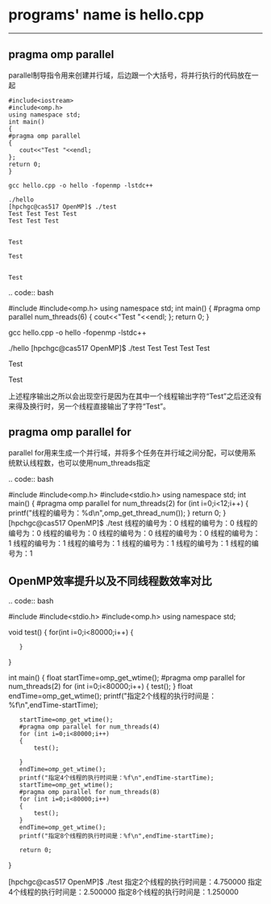 # programs' name is hello.cpp
---
## pragma omp parallel 

parallel制导指令用来创建并行域，后边跟一个大括号，将并行执行的代码放在一起


```
#include<iostream>
#include<omp.h>
using namespace std;
int main()
{
#pragma omp parallel
{
   cout<<"Test "<<endl;
};
return 0;
}

gcc hello.cpp -o hello -fopenmp -lstdc++

./hello
[hpchgc@cas517 OpenMP]$ ./test
Test Test Test Test 
Test Test Test 


Test 

Test 


Test
```
.. code:: bash

   #include<iostream>
   #include<omp.h>
   using namespace std;
   int main()
   {
       #pragma omp parallel num_threads(6)
       {
           cout<<"Test "<<endl;
       };
       return 0;
   }

   gcc hello.cpp -o hello -fopenmp -lstdc++

   ./hello
   [hpchgc@cas517 OpenMP]$ ./test
   Test Test Test
   Test

   Test

   Test

上述程序输出之所以会出现空行是因为在其中一个线程输出字符“Test”之后还没有来得及换行时，另一个线程直接输出了字符“Test”。

pragma omp parallel for
-------------------------

parallel for用来生成一个并行域，并将多个任务在并行域之间分配，可以使用系统默认线程数，也可以使用num_threads指定

.. code:: bash

   #include<iostream>
   #include<omp.h>
   #include<stdio.h>
   using namespace std;
   int main()
   {
       #pragma omp parallel for num_threads(2)
       for (int i=0;i<12;i++)
       {
           printf("线程的编号为：%d\n",omp_get_thread_num());
       }
       return 0;
   }
   [hpchgc@cas517 OpenMP]$ ./test
   线程的编号为：0
   线程的编号为：0
   线程的编号为：0
   线程的编号为：0
   线程的编号为：0
   线程的编号为：0
   线程的编号为：1
   线程的编号为：1
   线程的编号为：1
   线程的编号为：1
   线程的编号为：1
   线程的编号为：1

OpenMP效率提升以及不同线程数效率对比
-------------------------------------

.. code:: bash

   #include<iostream>
   #include<stdio.h>
   #include<omp.h>
   using namespace std;

   void test()
   {
       for(int i=0;i<80000;i++)
       {

       }
   }

   int main()
   {
       float startTime=omp_get_wtime();
       #pragma omp parallel for num_threads(2)
       for (int i=0;i<80000;i++)
       {
           test();
       }
       float endTime=omp_get_wtime();
       printf("指定2个线程的执行时间是：%f\n",endTime-startTime);

       startTime=omp_get_wtime();
       #pragma omp parallel for num_threads(4)
       for (int i=0;i<80000;i++)
       {
           test();

       }
       endTime=omp_get_wtime();
       printf("指定4个线程的执行时间是：%f\n",endTime-startTime);
       startTime=omp_get_wtime();
       #pragma omp parallel for num_threads(8)
       for (int i=0;i<80000;i++)
       {
           test();
       }
       endTime=omp_get_wtime();
       printf("指定8个线程的执行时间是：%f\n",endTime-startTime);
    
       return 0;

   }

   [hpchgc@cas517 OpenMP]$ ./test
   指定2个线程的执行时间是：4.750000
   指定4个线程的执行时间是：2.500000
   指定8个线程的执行时间是：1.250000
